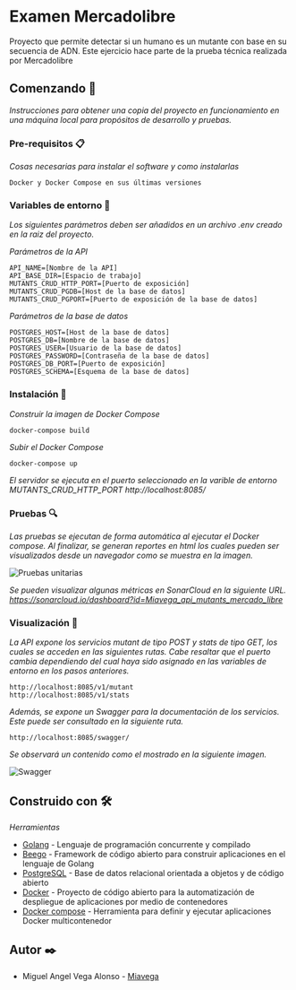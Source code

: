 # Examen Mercadolibre

Proyecto que permite detectar si un humano es un mutante con base en su secuencia de ADN. Este ejercicio hace parte de la prueba técnica realizada por Mercadolibre

## Comenzando 🚀

_Instrucciones para obtener una copia del proyecto en funcionamiento en una máquina local para propósitos de desarrollo y pruebas._


### Pre-requisitos 📋

_Cosas necesarias para instalar el software y como instalarlas_

```
Docker y Docker Compose en sus últimas versiones
```

### Variables de entorno 🔧

_Los siguientes parámetros deben ser añadidos en un archivo .env creado en la raiz del proyecto._

_Parámetros de la API_

```
API_NAME=[Nombre de la API]
API_BASE_DIR=[Espacio de trabajo]
MUTANTS_CRUD_HTTP_PORT=[Puerto de exposición]
MUTANTS_CRUD_PGDB=[Host de la base de datos]
MUTANTS_CRUD_PGPORT=[Puerto de exposición de la base de datos]
```

_Parámetros de la base de datos_

```
POSTGRES_HOST=[Host de la base de datos]
POSTGRES_DB=[Nombre de la base de datos]
POSTGRES_USER=[Usuario de la base de datos]
POSTGRES_PASSWORD=[Contraseña de la base de datos]
POSTGRES_DB_PORT=[Puerto de exposición]
POSTGRES_SCHEMA=[Esquema de la base de datos]
```

### Instalación 👷

_Construir la imagen de Docker Compose_

```
docker-compose build
```

_Subir el Docker Compose_

```
docker-compose up
```

_El servidor se ejecuta en el puerto seleccionado en la varible de entorno MUTANTS_CRUD_HTTP_PORT_
_http://localhost:8085/_

### Pruebas 🔍

_Las pruebas se ejecutan de forma automática al ejecutar el Docker compose. Al finalizar, se generan reportes en html los cuales pueden ser visualizados desde un navegador como se muestra en la imagen._

![Pruebas unitarias](https://i.imgur.com/e9ZwnEH.png)

_Se pueden visualizar algunas métricas en SonarCloud en la siguiente URL._
_https://sonarcloud.io/dashboard?id=Miavega_api_mutants_mercado_libre_

### Visualización 👀

_La API expone los servicios mutant de tipo POST y stats de tipo GET, los cuales se acceden en las siguientes rutas. Cabe resaltar que el puerto cambia dependiendo del cual haya sido asignado en las variables de entorno en los pasos anteriores._

```
http://localhost:8085/v1/mutant
http://localhost:8085/v1/stats
```

_Además, se expone un Swagger para la documentación de los servicios. Este puede ser consultado en la siguiente ruta._

```
http://localhost:8085/swagger/
```
_Se observará un contenido como el mostrado en la siguiente imagen._

![Swagger](https://i.imgur.com/tHN5Rjz.png)


## Construido con 🛠️

_Herramientas_

* [Golang](https://golang.org/) - Lenguaje de programación concurrente y compilado
* [Beego](https://beego.me/) - Framework de código abierto para construir aplicaciones en el lenguaje de Golang
* [PostgreSQL](https://ejs.co/) - Base de datos relacional orientada a objetos y de código abierto
* [Docker](https://www.docker.com/) - Proyecto de código abierto para la automatización de despliegue de aplicaciones por medio de contenedores
* [Docker compose](https://docs.docker.com/compose/) - Herramienta para definir y ejecutar aplicaciones Docker multicontenedor

## Autor ✒️

* Miguel Angel Vega Alonso - [Miavega](https://github.com/Miavega)
